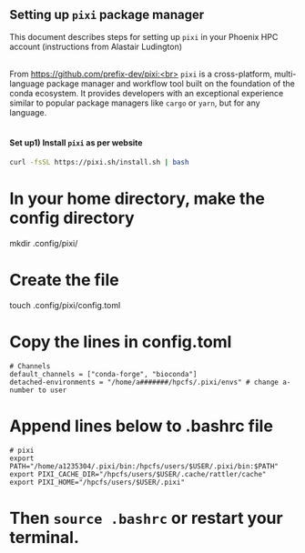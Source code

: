 ## Setting up `pixi` package manager
This document describes steps for setting up `pixi` in your Phoenix HPC account (instructions from Alastair Ludington)<br>
<br>

From https://github.com/prefix-dev/pixi:<br>
`pixi` is a cross-platform, multi-language package manager and workflow tool built on the foundation of the conda ecosystem. 
It provides developers with an exceptional experience similar to popular package managers like `cargo` or `yarn`, but for any language.<br>
<br>

#### Set up1) Install `pixi` as per website
```bash
curl -fsSL https://pixi.sh/install.sh | bash
```

# In your home directory, make the config directory
mkdir .config/pixi/

# Create the file
touch .config/pixi/config.toml

# Copy the lines in config.toml 
	# Channels
	default_channels = ["conda-forge", "bioconda"]
	detached-environments = "/home/a#######/hpcfs/.pixi/envs" # change a-number to user

# Append lines below to .bashrc file
	# pixi
	export PATH="/home/a1235304/.pixi/bin:/hpcfs/users/$USER/.pixi/bin:$PATH"
	export PIXI_CACHE_DIR="/hpcfs/users/$USER/.cache/rattler/cache"
	export PIXI_HOME="/hpcfs/users/$USER/.pixi"

# Then `source .bashrc` or restart your terminal.
